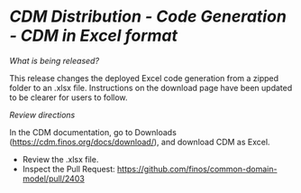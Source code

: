 # *CDM Distribution - Code Generation - CDM in Excel format*

_What is being released?_

This release changes the deployed Excel code generation from a zipped folder to an .xlsx file. Instructions on the download page have been updated to be clearer for users to follow. 

_Review directions_

In the CDM documentation, go to Downloads (https://cdm.finos.org/docs/download/), and download CDM as Excel.

- Review the .xlsx file.
- Inspect the Pull Request: https://github.com/finos/common-domain-model/pull/2403
